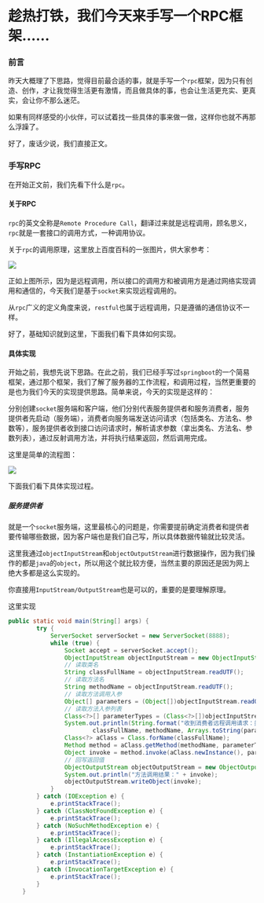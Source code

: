 # 趁热打铁，我们今天来手写一个RPC框架……

### 前言

昨天大概理了下思路，觉得目前最合适的事，就是手写一个`rpc`框架，因为只有创造、创作，才让我觉得生活更有激情，而且做具体的事，也会让生活更充实、更真实，会让你不那么迷茫。

如果有同样感受的小伙伴，可以试着找一些具体的事来做一做，这样你也就不再那么浮躁了。

好了，废话少说，我们直接正文。

### 手写RPC

在开始正文前，我们先看下什么是`rpc`。

#### 关于RPC

`rpc`的英文全称是`Remote Procedure Call`，翻译过来就是远程调用，顾名思义，`rpc`就是一套接口的调用方式，一种调用协议。

关于`rpc`的调用原理，这里放上百度百科的一张图片，供大家参考：

![](https://gitee.com/sysker/picBed/raw/master/images/20210616082500.png)

正如上图所示，因为是远程调用，所以接口的调用方和被调用方是通过网络实现调用和通信的，今天我们是基于`socket`来实现远程调用的。

从`rpc`广义的定义角度来说，`restful`也属于远程调用，只是遵循的通信协议不一样。

好了，基础知识就到这里，下面我们看下具体如何实现。

#### 具体实现

开始之前，我想先说下思路。在此之前，我们已经手写过`springboot`的一个简易框架，通过那个框架，我们了解了服务器的工作流程，和调用过程，当然更重要的是也为我们今天的实现提供思路。简单来说，今天的实现是这样的：

分别创建`socket`服务端和客户端，他们分别代表服务提供者和服务消费者，服务提供者先启动（服务端），消费者向服务端发送访问请求（包括类名、方法名、参数等），服务提供者收到接口访问请求时，解析请求参数（拿出类名、方法名、参数列表），通过反射调用方法，并将执行结果返回，然后调用完成。

这里是简单的流程图：

![](https://gitee.com/sysker/picBed/raw/master/images/20210616084450.png)

下面我们看下具体实现过程。

##### 服务提供者

就是一个`socket`服务端，这里最核心的问题是，你需要提前确定消费者和提供者要传输哪些数据，因为客户端也是我们自己写，所以具体数据传输就比较灵活。

这里我通过`objectInputStream`和`objectOutputStream`进行数据操作，因为我们操作的都是`java`的`object`，所以用这个就比较方便，当然主要的原因还是因为网上绝大多都是这么实现的。

你直接用`InputStream/OutputStream`也是可以的，重要的是要理解原理。

这里实现

```java
public static void main(String[] args) {
        try {
            ServerSocket serverSocket = new ServerSocket(8888);
            while (true) {
                Socket accept = serverSocket.accept();
                ObjectInputStream objectInputStream = new ObjectInputStream(accept.getInputStream());
                // 读取类名
                String classFullName = objectInputStream.readUTF();
                // 读取方法名
                String methodName = objectInputStream.readUTF();
                // 读取方法调用入参
                Object[] parameters = (Object[])objectInputStream.readObject();
                // 读取方法入参列表
                Class<?>[] parameterTypes = (Class<?>[])objectInputStream.readObject();
                System.out.println(String.format("收到消费者远程调用请求：类名 = {%s}，方法名 = {%s}，调用入参 = %s，方法入参列表 = %s",
                        classFullName, methodName, Arrays.toString(parameters), Arrays.toString(parameterTypes)));
                Class<?> aClass = Class.forName(classFullName);
                Method method = aClass.getMethod(methodName, parameterTypes);
                Object invoke = method.invoke(aClass.newInstance(), parameters);
                // 回写返回值
                ObjectOutputStream objectOutputStream = new ObjectOutputStream(accept.getOutputStream());
                System.out.println("方法调用结果：" + invoke);
                objectOutputStream.writeObject(invoke);
            }
        } catch (IOException e) {
            e.printStackTrace();
        } catch (ClassNotFoundException e) {
            e.printStackTrace();
        } catch (NoSuchMethodException e) {
            e.printStackTrace();
        } catch (IllegalAccessException e) {
            e.printStackTrace();
        } catch (InstantiationException e) {
            e.printStackTrace();
        } catch (InvocationTargetException e) {
            e.printStackTrace();
        }
    }
```

